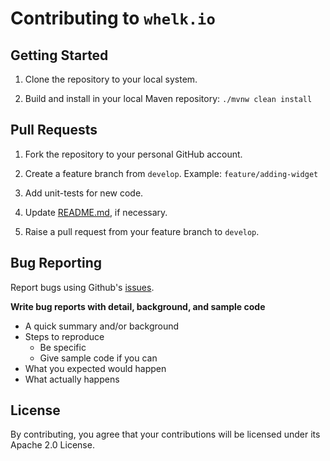 # Contributing to `whelk.io`

## Getting Started 

1) Clone the repository to your local system.

1) Build and install in your local Maven repository: `./mvnw clean install`

## Pull Requests

1) Fork the repository to your personal GitHub account.

1) Create a feature branch from `develop`. Example: `feature/adding-widget`

1) Add unit-tests for new code.

1) Update [README.md](readme.md), if necessary.

1) Raise a pull request from your feature branch to `develop`.

## Bug Reporting

Report bugs using Github's [issues](https://github.com/whelk-io/hy-phen-a-tion/issues).

**Write bug reports with detail, background, and sample code**

- A quick summary and/or background
- Steps to reproduce
  - Be specific
  - Give sample code if you can
- What you expected would happen
- What actually happens

## License

By contributing, you agree that your contributions will be licensed under its Apache 2.0 License.
